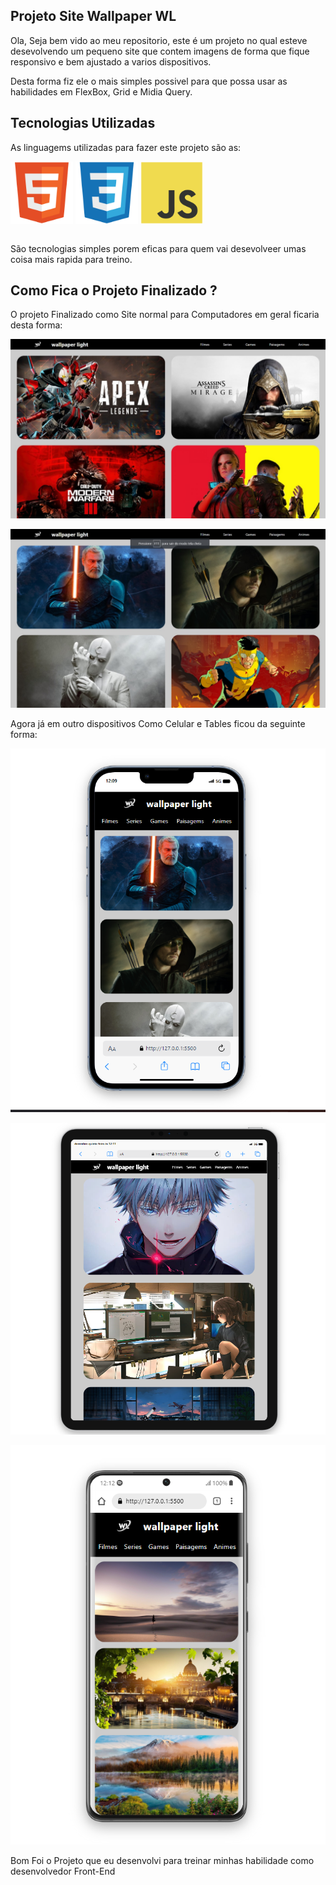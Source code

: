 ## Projeto Site Wallpaper WL 

Ola, Seja bem vido ao meu repositorio, este é um projeto no qual esteve desevolvendo um pequeno site que contem imagens de forma que fique responsivo e bem ajustado a varios dispositivos.

Desta forma fiz ele o mais simples possivel para que possa usar as habilidades em FlexBox, Grid e Midia Query.


## Tecnologias Utilizadas

As linguagems utilizadas para fazer este projeto são as: 
<br>

<div style="display: inline_block">
<img align="center" alt="html" width="100" src="https://raw.githubusercontent.com/devicons/devicon/master/icons/html5/html5-original.svg">
<img align="center" alt="html" width="100" src="https://raw.githubusercontent.com/devicons/devicon/master/icons/css3/css3-original.svg">
<img align="center" alt="html" width="100" src="https://raw.githubusercontent.com/devicons/devicon/master/icons/javascript/javascript-original.svg">
</div>

<br>

São tecnologias simples porem eficas para quem vai desevolveer umas coisa mais rapida para treino.

## Como Fica o Projeto Finalizado ?

O projeto Finalizado como Site normal para Computadores em geral ficaria desta forma:

![Projeto Finalizado](Image/Projeto%20Finalizado/Site%20normal%20em%20computador.jpg)

![Projeto Finalizado](Image/Projeto%20Finalizado/Sitee%20Normal%20em%20computador%20.jpg)

Agora já em outro dispositivos Como Celular e Tables ficou da seguinte forma:

![Projeto Finalizado](Image/Projeto%20Finalizado/Iphone%2013%20Pro%20max%20.png)

![Projeto Finalizado](Image/Projeto%20Finalizado/Ipad%20Max.png)

![Projeto Finalizado](Image/Projeto%20Finalizado/Galax%20S20%20Ultra%20.png)

Bom Foi o Projeto que eu desenvolvi para treinar minhas habilidade como desenvolvedor Front-End 